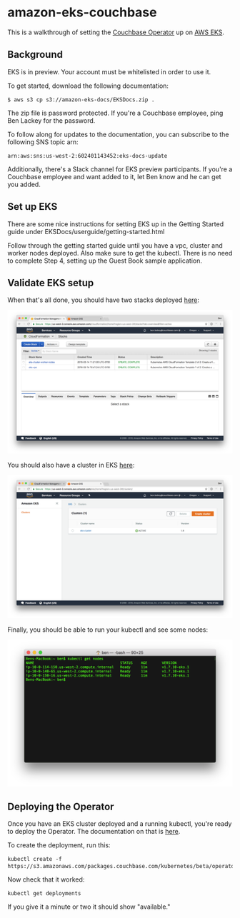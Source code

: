 # amazon-eks-couchbase

This is a walkthrough of setting the [Couchbase Operator](https://blog.couchbase.com/introducing-couchbase-operator/) up on [AWS EKS](https://aws.amazon.com/eks/).  

## Background

EKS is in preview.  Your account must be whitelisted in order to use it.

To get started, download the following documentation:

    $ aws s3 cp s3://amazon-eks-docs/EKSDocs.zip .

The zip file is password protected.  If you're a Couchbase employee, ping Ben Lackey for the password.

To follow along for updates to the documentation, you can subscribe to the following SNS topic arn:

    ​arn:aws:sns:us-west-2:602401143452:eks-docs-update

Additionally, there's a Slack channel for EKS preview participants.  If you're a Couchbase employee and want added to it, let Ben know and he can get you added.

## Set up EKS

There are some nice instructions for setting EKS up in the Getting Started guide under EKSDocs/userguide/getting-started.html

Follow through the getting started guide until you have a vpc, cluster and worker nodes deployed.  Also make sure to get the kubectl.  There is no need to complete Step 4, setting up the Guest Book sample application.  

## Validate EKS setup

When that's all done, you should have two stacks deployed [here](https://us-west-2.console.aws.amazon.com/cloudformation/home?region=us-west-2):

![cloudformation](/images/cloudformation.png)

You should also have a cluster in EKS [here](https://console.aws.amazon.com/eks/home?region=us-west-2):

![eks](/images/eks.png)

Finally, you should be able to run your kubectl and see some nodes:

![kubectl](/images/kubectl.png)

## Deploying the Operator

Once you have an EKS cluster deployed and a running kubectl, you're ready to deploy the Operator.  The documentation on that is [here](http://docs.couchbase.com/prerelease/couchbase-operator/beta/overview.html).

To create the deployment, run this:

    kubectl create -f https://s3.amazonaws.com/packages.couchbase.com/kubernetes/beta/operator.yaml

Now check that it worked:

    kubectl get deployments

If you give it a minute or two it should show "available."
